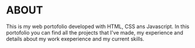 # ABOUT
This is my web portofolio developed with HTML, CSS ans Javascript. In this portofolio you can find all the projects that I've made, my experience and details about my work exeperience and my current skills.